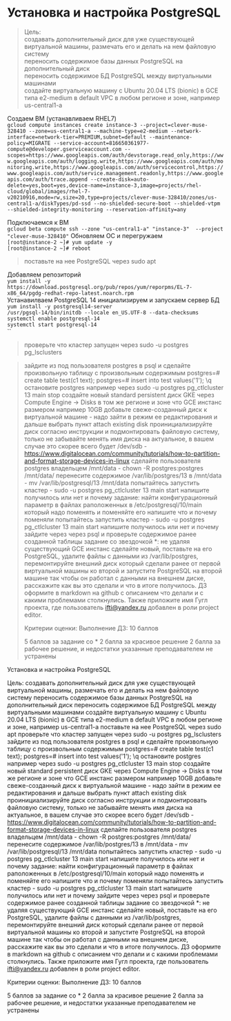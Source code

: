 # Установка и настройка PostgreSQL

>Цель:  
>создавать дополнительный диск для уже существующей виртуальной машины, размечать его и делать на нем файловую систему  
>переносить содержимое базы данных PostgreSQL на дополнительный диск  
>переносить содержимое БД PostgreSQL между виртуальными машинами  
>создайте виртуальную машину c Ubuntu 20.04 LTS (bionic) в GCE типа e2-medium в default VPC в любом регионе и зоне, например us-central1-a  

Создаем ВМ (устанавливаем RHEL7)  
`gcloud compute instances create instance-3 --project=clever-muse-328410 --zone=us-central1-a --machine-type=e2-medium --network-interface=network-tier=PREMIUM,subnet=default --maintenance-policy=MIGRATE --service-account=816650361977-compute@developer.gserviceaccount.com --scopes=https://www.googleapis.com/auth/devstorage.read_only,https://www.googleapis.com/auth/logging.write,https://www.googleapis.com/auth/monitoring.write,https://www.googleapis.com/auth/servicecontrol,https://www.googleapis.com/auth/service.management.readonly,https://www.googleapis.com/auth/trace.append --create-disk=auto-delete=yes,boot=yes,device-name=instance-3,image=projects/rhel-cloud/global/images/rhel-7-v20210916,mode=rw,size=20,type=projects/clever-muse-328410/zones/us-central1-a/diskTypes/pd-ssd --no-shielded-secure-boot --shielded-vtpm --shielded-integrity-monitoring --reservation-affinity=any`

Подключаемся к ВМ  
`gcloud beta compute ssh --zone "us-central1-a" "instance-3"  --project "clever-muse-328410"`
Обновляем ОС и перегружаем  
`[root@instance-2 ~]# yum update -y`  
`[root@instance-2 ~]# reboot`  

>поставьте на нее PostgreSQL через sudo apt  

Добавляем репозиторий  
`yum install -y https://download.postgresql.org/pub/repos/yum/reporpms/EL-7-x86_64/pgdg-redhat-repo-latest.noarch.rpm`  
Устанавилваем PostgreSQL 14 инициализируем и запускаем сервер БД  
`yum install -y postgresql14-server`  
`/usr/pgsql-14/bin/initdb --locale en_US.UTF-8 --data-checksums`  
`systemctl enable postgresql-14`  
`systemctl start postgresql-14`  
``  

>проверьте что кластер запущен через sudo -u postgres pg_lsclusters  


>зайдите из под пользователя postgres в psql и сделайте произвольную таблицу с произвольным содержимым postgres=# create table test(c1 text); postgres=# insert into test values('1'); \q  
>остановите postgres например через sudo -u postgres pg_ctlcluster 13 main stop
>создайте новый standard persistent диск GKE через Compute Engine -> Disks в том же регионе и зоне что GCE инстанс размером например 10GB
>добавьте свеже-созданный диск к виртуальной машине - надо зайти в режим ее редактирования и дальше выбрать пункт attach existing disk
>проинициализируйте диск согласно инструкции и подмонтировать файловую систему, только не забывайте менять имя диска на актуальное, в вашем случае это скорее всего будет /dev/sdb - https://www.digitalocean.com/community/tutorials/how-to-partition-and-format-storage-devices-in-linux
>сделайте пользователя postgres владельцем /mnt/data - chown -R postgres:postgres /mnt/data/
>перенесите содержимое /var/lib/postgres/13 в /mnt/data - mv /var/lib/postgresql/13 /mnt/data
>попытайтесь запустить кластер - sudo -u postgres pg_ctlcluster 13 main start
>напишите получилось или нет и почему
>задание: найти конфигурационный параметр в файлах раположенных в /etc/postgresql/10/main который надо поменять и поменяйте его
>напишите что и почему поменяли
>попытайтесь запустить кластер - sudo -u postgres pg_ctlcluster 13 main start
>напишите получилось или нет и почему
>зайдите через через psql и проверьте содержимое ранее созданной таблицы
>задание со звездочкой *: не удаляя существующий GCE инстанс сделайте новый, поставьте на его PostgreSQL, удалите файлы с данными из /var/lib/postgres, перемонтируйте внешний диск который сделали ранее от первой виртуальной машины ко второй и запустите PostgreSQL на второй машине так чтобы он работал с данными на внешнем диске, расскажите как вы это сделали и что в итоге получилось.
>ДЗ оформите в markdown на github с описанием что делали и с какими проблемами столкнулись. Также приложите имя Гугл проекта, где пользователь ifti@yandex.ru добавлен в роли project editor.
>
>Критерии оценки:
>Выполнение ДЗ: 10 баллов
>
>5 баллов за задание со *
>2 балла за красивое решение
>2 балла за рабочее решение, и недостатки указанные преподавателем не устранены



Установка и настройка PostgreSQL

Цель:
создавать дополнительный диск для уже существующей виртуальной машины, размечать его и делать на нем файловую систему
переносить содержимое базы данных PostgreSQL на дополнительный диск
переносить содержимое БД PostgreSQL между виртуальными машинами
создайте виртуальную машину c Ubuntu 20.04 LTS (bionic) в GCE типа e2-medium в default VPC в любом регионе и зоне, например us-central1-a
поставьте на нее PostgreSQL через sudo apt
проверьте что кластер запущен через sudo -u postgres pg_lsclusters
зайдите из под пользователя postgres в psql и сделайте произвольную таблицу с произвольным содержимым postgres=# create table test(c1 text); postgres=# insert into test values('1'); \q
остановите postgres например через sudo -u postgres pg_ctlcluster 13 main stop
создайте новый standard persistent диск GKE через Compute Engine -> Disks в том же регионе и зоне что GCE инстанс размером например 10GB
добавьте свеже-созданный диск к виртуальной машине - надо зайти в режим ее редактирования и дальше выбрать пункт attach existing disk
проинициализируйте диск согласно инструкции и подмонтировать файловую систему, только не забывайте менять имя диска на актуальное, в вашем случае это скорее всего будет /dev/sdb - https://www.digitalocean.com/community/tutorials/how-to-partition-and-format-storage-devices-in-linux
сделайте пользователя postgres владельцем /mnt/data - chown -R postgres:postgres /mnt/data/
перенесите содержимое /var/lib/postgres/13 в /mnt/data - mv /var/lib/postgresql/13 /mnt/data
попытайтесь запустить кластер - sudo -u postgres pg_ctlcluster 13 main start
напишите получилось или нет и почему
задание: найти конфигурационный параметр в файлах раположенных в /etc/postgresql/10/main который надо поменять и поменяйте его
напишите что и почему поменяли
попытайтесь запустить кластер - sudo -u postgres pg_ctlcluster 13 main start
напишите получилось или нет и почему
зайдите через через psql и проверьте содержимое ранее созданной таблицы
задание со звездочкой *: не удаляя существующий GCE инстанс сделайте новый, поставьте на его PostgreSQL, удалите файлы с данными из /var/lib/postgres, перемонтируйте внешний диск который сделали ранее от первой виртуальной машины ко второй и запустите PostgreSQL на второй машине так чтобы он работал с данными на внешнем диске, расскажите как вы это сделали и что в итоге получилось.
ДЗ оформите в markdown на github с описанием что делали и с какими проблемами столкнулись. Также приложите имя Гугл проекта, где пользователь ifti@yandex.ru добавлен в роли project editor.

Критерии оценки:
Выполнение ДЗ: 10 баллов

5 баллов за задание со *
2 балла за красивое решение
2 балла за рабочее решение, и недостатки указанные преподавателем не устранены
